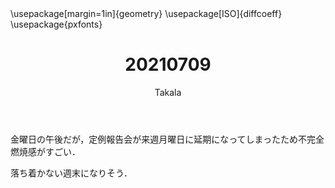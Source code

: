 ﻿---
title: 20210709
yesterday: 20210708
tomorrow: 20210710
days: 560
author: Takala
header-includes:
  - \usepackage[margin=1in]{geometry}
  - \usepackage[ISO]{diffcoeff}
  - \usepackage{pxfonts}
---


金曜日の午後だが，定例報告会が来週月曜日に延期になってしまったため不完全燃焼感がすごい．



落ち着かない週末になりそう．


